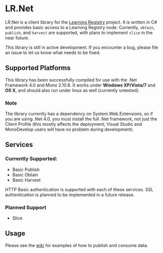 # LR.Net

LR.Net is a client library for the [Learning Registry](http://github.com/LearningRegistry/LearningRegistry.git) project. It is written in C# and provides basic access to a Learning Registry node. Currently, `obtain`, `publish`, and `harvest` are supported, with plans to implement `slice` in the near future.

This library is still in active development. If you encounter a bug, please file an issue to let us
know what needs to be fixed.

## Supported Platforms

This library has been successfully compiled for use with the .Net Framework 4.0 and Mono 2.10.8. It works under 
**Windows XP/Vista/7** and **OS X**, and should also run under linux as well (currently untested).

### Note

The library currently has a dependency on System.Web.Extensions, so if you are using .Net 4.0, you must 
install the full .Net framework, not just the Client Profile (this mostly affects the deployment; Visual Studio
and MonoDevelop users will have no problem during development).

## Services

### Currently Supported:
- Basic Publish
- Basic Obtain
- Basic Harvest

HTTP Basic authentication is supported with each of these services. SSL authentication is planned to be implemented
in a future release.

### Planned Support
- Slice

## Usage 
Please see the [wiki](wiki) for examples of how to publish and consume data.
